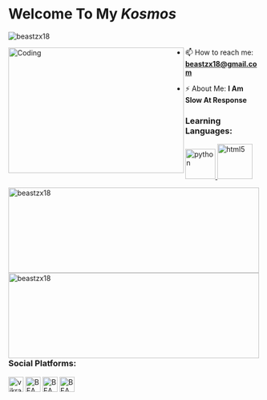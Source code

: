 # Welcome To My <i>Kosmos</i> 

<p align="left"> <img src="https://komarev.com/ghpvc/?username=beastzx18&label=Profile%20views&color=00bdff&style=plastic" alt="beastzx18" /></p>

<img align="left" alt="Coding" width="350" height = "250" src="https://i.pinimg.com/originals/45/d1/db/45d1db2f2af39c5c53a43af6ee935079.gif">



- 📫 How to reach me: **beastzx18@gmail.com**

- ⚡ About Me: **I Am Slow At Response**


<h3 align="left">Learning Languages:</h3>

<p align="left">
<a href="https://www.python.org" target="_blank"> <img src="https://i.ibb.co/hsfjtKH/1622523326120.png" alt="python" width="60" height="60"/> </a>
<a href="https://www.w3.org/html/" target="_blank"> <img src="https://i.ibb.co/ZVWP70N/1622523565398.png" alt="html5" width="70" height="70"/> </a> 
</p>

<p><img align="left" width = "500" height = "170" src="https://github-readme-stats.vercel.app/api/top-langs?username=beastzx18&show_icons=true&locale=en&layout=compact" alt="beastzx18"/></p>
<p><img align="left" width = "500" height = "170" src="https://github-readme-stats.vercel.app/api?username=beastzx18&show_icons=true&locale=en" alt="beastzx18"/></p>

<h3 align="left">Social Platforms:</h3>

<p align="left">
<a href="https://twitter.com/vikram_v18" target="blank"><img align="center" src="https://i.ibb.co/JqN2Yb4/1622523750254.png" alt="vikramv18" height="30" width="30" /></a> 
<a href="https://www.instagram.com/beastzx18/" target="blank"><img align="center" src="https://i.ibb.co/NFsNPyD/1622523859811.png" alt="BEAST" height="30" width="30" /></a>
<a href="https://youtube.com/channel/UCj4VHllQLeQTJ-fpqT1QljQ" target="blank"><img align="center" src="https://i.ibb.co/FYPz5gs/1622523967011.png" alt="BEAST" height="30" width="30" /></a>
<a href="https://beastzx18@gmail.com"target="blank"><img align="center" src="https://telegra.ph/file/96601bf754b54f3bb2ff8.jpg"  alt="BEAST" height="30" width="30" /></a>
</p>


